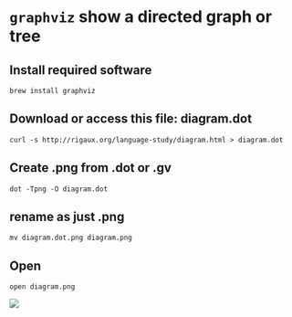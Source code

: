 # `graphviz` show a directed graph or tree

## Install required software

    brew install graphviz

## Download or access this file: diagram.dot

    curl -s http://rigaux.org/language-study/diagram.html > diagram.dot

## Create .png from .dot or .gv

    dot -Tpng -O diagram.dot

## rename as just .png

    mv diagram.dot.png diagram.png

## Open

    open diagram.png

![](https://github.com/jasonleonhard/languages/blob/master/diagram.png?raw=true)
